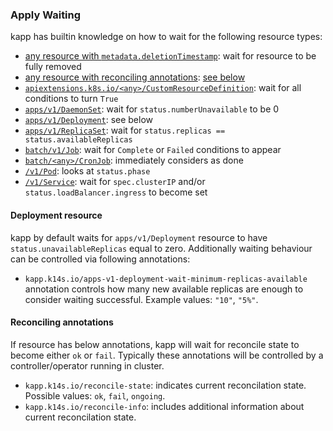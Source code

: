 ### Apply Waiting

kapp has builtin knowledge on how to wait for the following resource types:

- [any resource with `metadata.deletionTimestamp`](../pkg/kapp/resourcesmisc/deleting.go): wait for resource to be fully removed
- [any resource with reconciling annotations](../pkg/kapp/resourcesmisc/reconciling.go): [see below](#reconciling-annotations)
- [`apiextensions.k8s.io/<any>/CustomResourceDefinition`](../pkg/kapp/resourcesmisc/api_extensions_vx_crd.go): wait for all conditions to turn `True`
- [`apps/v1/DaemonSet`](../pkg/kapp/resourcesmisc/apps_v1_daemon_set.go): wait for `status.numberUnavailable` to be 0
- [`apps/v1/Deployment`](../pkg/kapp/resourcesmisc/apps_v1_deployment.go): see below
- [`apps/v1/ReplicaSet`](../pkg/kapp/resourcesmisc/apps_v1_replica_set.go): wait for `status.replicas == status.availableReplicas`
- [`batch/v1/Job`](../pkg/kapp/resourcesmisc/batch_v1_job.go): wait for `Complete` or `Failed` conditions to appear
- [`batch/<any>/CronJob`](../pkg/kapp/resourcesmisc/batch_vx_cron_job.go): immediately considers as done
- [`/v1/Pod`](../pkg/kapp/resourcesmisc/core_v1_pod.go): looks at `status.phase`
- [`/v1/Service`](../pkg/kapp/resourcesmisc/core_v1_service.go): wait for `spec.clusterIP` and/or `status.loadBalancer.ingress` to become set

#### Deployment resource

kapp by default waits for `apps/v1/Deployment` resource to have `status.unavailableReplicas` equal to zero. Additionally waiting behaviour can be controlled via following annotations:

- `kapp.k14s.io/apps-v1-deployment-wait-minimum-replicas-available` annotation controls how many new available replicas are enough to consider waiting successful. Example values: `"10"`, `"5%"`.

#### Reconciling annotations

If resource has below annotations, kapp will wait for reconcile state to become either `ok` or `fail`. Typically these annotations will be controlled by a controller/operator running in cluster.

- `kapp.k14s.io/reconcile-state`: indicates current reconcilation state. Possible values: `ok`, `fail`, `ongoing`.
- `kapp.k14s.io/reconcile-info`: includes additional information about current reconcilation state.
